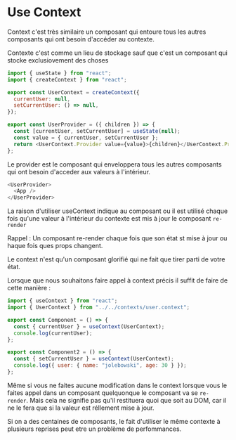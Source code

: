 # Use Context

Context c'est très similaire un composant qui entoure tous les autres composants qui ont besoin d'accéder au contexte.

Contexte c'est comme un lieu de stockage sauf que c'est un composant qui stocke exclusiovement des choses

```js
import { useState } from "react";
import { createContext } from "react";

export const UserContext = createContext({
  currentUser: null,
  setCurrentUser: () => null,
});

export const UserProvider = ({ children }) => {
  const [currentUser, setCurrentUser] = useState(null);
  const value = { currentUser, setCurrentUser };
  return <UserContext.Provider value={value}>{children}</UserContext.Provider>;
};
```

Le provider est le composant qui enveloppera tous les autres composants qui ont besoin d'acceder aux valeurs à l'intérieur.

```js
<UserProvider>
  <App />
</UserProvider>
```

La raison d'utiliser useContext indique au composant ou il est utilisé chaque fois qu'une valeur à l'intérieur du contexte est mis à jour le composant `re-render`

Rappel : Un composant re-render chaque fois que son état st mise à jour ou haque fois ques props changent.

Le context n'est qu'un composant glorifié qui ne fait que tirer parti de votre état.

Lorsque que nous souhaitons faire appel à context précis il suffit de faire de cette manière :

```js
import { useContext } from "react";
import { UserContext } from "../../contexts/user.context";

export const Component = () => {
  const { currentUser } = useContext(UserContext);
  console.log(currentUser);
};

export const Component2 = () => {
  const { setCurrentUser } = useContext(UserContext);
  console.log({ user: { name: "jolebowski", age: 30 } });
};
```

Même si vous ne faites aucune modification dans le context lorsque vous le faites appel dans un composant quelquonque le composant va se `re-render`. Mais cela ne signifie pas qu'il restituera quoi que soit au DOM, car il ne le fera que si la valeur est réllement mise à jour.

Si on a des centaines de composants, le fait d'utiliser le même contexte à plusieurs reprises peut etre un problème de perfommances.
